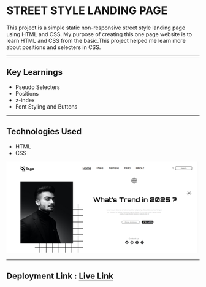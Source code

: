 # STREET STYLE LANDING PAGE

This project is a  simple static non-responsive street style landing page using HTML and CSS. My purpose of creating this one page website is to learn HTML and CSS from the basic.This project helped me learn more about positions and selecters in CSS.

***

## Key Learnings
- Pseudo Selecters
- Positions
- z-index
- Font Styling and Buttons


***
## Technologies Used
- HTML
- CSS


![screenshot](./Screenshot.png)

***
## Deployment Link : [Live Link]()
